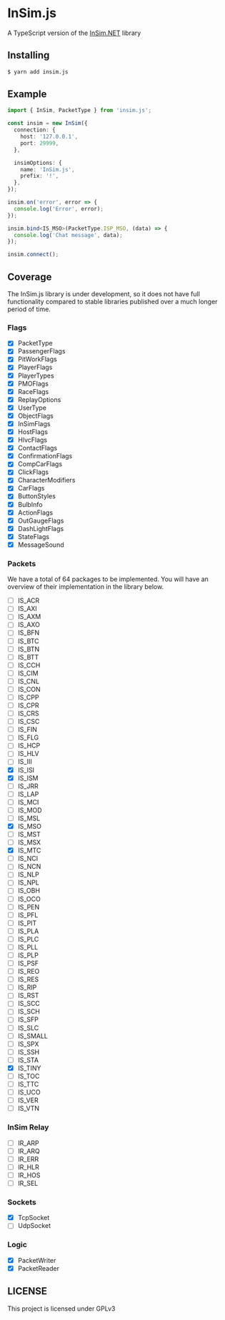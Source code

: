 # InSim.js

A TypeScript version of the [InSim.NET](https://github.com/alexmcbride/insimdotnet) library

## Installing

```bash
$ yarn add insim.js
```

## Example
```typescript
import { InSim, PacketType } from 'insim.js';

const insim = new InSim({
  connection: {
    host: '127.0.0.1',
    port: 29999,
  },

  insimOptions: {
    name: 'InSim.js',
    prefix: '!',
  },
});

insim.on('error', error => {
  console.log('Error', error);
});

insim.bind<IS_MSO>(PacketType.ISP_MSO, (data) => {
  console.log('Chat message', data);
});

insim.connect();
```

## Coverage

The InSim.js library is under development, so it does not have full functionality compared to stable libraries published over a much longer period of time.

### Flags
- [x] PacketType
- [x] PassengerFlags
- [x] PitWorkFlags
- [x] PlayerFlags
- [x] PlayerTypes
- [x] PMOFlags
- [x] RaceFlags
- [x] ReplayOptions
- [x] UserType
- [x] ObjectFlags
- [x] InSimFlags
- [x] HostFlags
- [x] HlvcFlags
- [x] ContactFlags
- [x] ConfirmationFlags
- [x] CompCarFlags
- [x] ClickFlags
- [x] CharacterModifiers
- [x] CarFlags
- [x] ButtonStyles
- [x] BulbInfo
- [x] ActionFlags
- [x] OutGaugeFlags
- [x] DashLightFlags
- [x] StateFlags
- [x] MessageSound

### Packets

We have a total of 64 packages to be implemented. You will have an overview of their implementation in the library below.

- [ ] IS_ACR
- [ ] IS_AXI
- [ ] IS_AXM
- [ ] IS_AXO
- [ ] IS_BFN
- [ ] IS_BTC
- [ ] IS_BTN
- [ ] IS_BTT
- [ ] IS_CCH
- [ ] IS_CIM
- [ ] IS_CNL
- [ ] IS_CON
- [ ] IS_CPP
- [ ] IS_CPR
- [ ] IS_CRS
- [ ] IS_CSC
- [ ] IS_FIN
- [ ] IS_FLG
- [ ] IS_HCP
- [ ] IS_HLV
- [ ] IS_III
- [x] IS_ISI
- [x] IS_ISM
- [ ] IS_JRR
- [ ] IS_LAP
- [ ] IS_MCI
- [ ] IS_MOD
- [ ] IS_MSL
- [x] IS_MSO
- [ ] IS_MST
- [ ] IS_MSX
- [x] IS_MTC
- [ ] IS_NCI
- [ ] IS_NCN
- [ ] IS_NLP
- [ ] IS_NPL
- [ ] IS_OBH
- [ ] IS_OCO
- [ ] IS_PEN
- [ ] IS_PFL
- [ ] IS_PIT
- [ ] IS_PLA
- [ ] IS_PLC
- [ ] IS_PLL
- [ ] IS_PLP
- [ ] IS_PSF
- [ ] IS_REO
- [ ] IS_RES
- [ ] IS_RIP
- [ ] IS_RST
- [ ] IS_SCC
- [ ] IS_SCH
- [ ] IS_SFP
- [ ] IS_SLC
- [ ] IS_SMALL
- [ ] IS_SPX
- [ ] IS_SSH
- [ ] IS_STA
- [x] IS_TINY
- [ ] IS_TOC
- [ ] IS_TTC
- [ ] IS_UCO
- [ ] IS_VER
- [ ] IS_VTN

### InSim Relay

- [ ] IR_ARP
- [ ] IR_ARQ
- [ ] IR_ERR
- [ ] IR_HLR
- [ ] IR_HOS
- [ ] IR_SEL

### Sockets
- [x] TcpSocket
- [ ] UdpSocket

### Logic
- [x] PacketWriter
- [x] PacketReader

## LICENSE

This project is licensed under GPLv3
